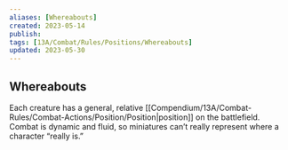 ```yaml
---
aliases: [Whereabouts]
created: 2023-05-14
publish: 
tags: [13A/Combat/Rules/Positions/Whereabouts]
updated: 2023-05-30
---
```


## Whereabouts

Each creature has a general, relative [[Compendium/13A/Combat-Rules/Combat-Actions/Position/Position|position]] on the battlefield. Combat is dynamic and fluid, so miniatures can’t really represent where a character “really is.”